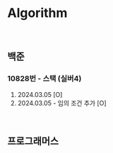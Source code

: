 # Algorithm
<br/>

## 백준

### 10828번 - 스택 (실버4)
1. 2024.03.05 [O]
2. 2024.03.05 - 임의 조건 추가 [O]

<br/>

## 프로그래머스